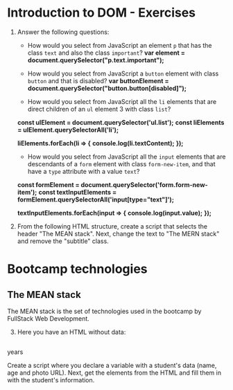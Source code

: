 # Introduction to DOM - Exercises

1. Answer the following questions:

   - How would you select from JavaScript an element `p` that has the class `text` and also the class `important`?
   **var element = document.querySelector("p.text.important");**

   - How would you select from JavaScript a `button` element with class `button` and that is disabled?
   **var buttonElement = document.querySelector("button.button[disabled]");**

   - How would you select from JavaScript all the `li` elements that are direct children of an `ul` element 3 with class `list`?

   **const ulElement = document.querySelector('ul.list');**
   **const liElements = ulElement.querySelectorAll('li');**

   **liElements.forEach(li => {**
     **console.log(li.textContent);**
   **});**

   - How would you select from JavaScript all the `input` elements that are descendants of a `form` element with class `form-new-item`, and that have a `type` attribute with a value `text`?

   **const formElement = document.querySelector('form.form-new-item');**
   **const textInputElements = formElement.querySelectorAll('input[type="text"]');**

   **textInputElements.forEach(input => {**
     **console.log(input.value);**
   **});**



2. From the following HTML structure, create a script that selects the header "The MEAN stack". Next, change the text to "The MERN stack" and remove the "subtitle" class.

<!DOCTYPE html>
<html lang="en">
<head>
    <meta charset="UTF-8">
    <meta name="viewport" content="width=device-width, initial-scale=1.0">
    <title>Modificar Texto y Clase</title>
</head>
<body>
    <main class="main-content">
        <h1 class="app-title">Bootcamp technologies</h1>
        <section class="info">
            <h2 class="subtitle">The MEAN stack</h2>
            <p class="text">
                The MEAN stack is the set of technologies used in the bootcamp by
                FullStack Web Development.
            </p>
        </section>
    </main>
    <script>
        const subtitleElement = document.querySelector('.subtitle');
        if (subtitleElement) {
            subtitleElement.textContent = 'The MERN stack';
            subtitleElement.classList.remove('subtitle');
        }
    </script>
</body>
</html>


3. Here you have an HTML without data:

<!DOCTYPE html>
<html lang="en">
<head>
    <meta charset="UTF-8">
    <meta name="viewport" content="width=device-width, initial-scale=1.0">
    <title>Fill Student Information</title>
</head>
<body>
    <article class="student">
        <h2 class="student-name"></h2>
        <span class="student-age"></span> years
        <img class="student-photo" src="" alt="" />
    </article>
    <script>
        const studentData = {
            name: "Arnau Gallego",
            age: 19,
            photoUrl: "https://escolapia.com/arnau-gallego.jpg"
        };
        const nameElement = document.querySelector('.student-name');
        const ageElement = document.querySelector('.student-age');
        const photoElement = document.querySelector('.student-photo');
        if (nameElement) {
            nameElement.textContent = studentData.name;
        }
        if (ageElement) {
            ageElement.textContent = studentData.age;
        }
        if (photoElement) {
            photoElement.src = studentData.photoUrl;
            photoElement.alt = studentData.name + " foto";
        }
    </script>
</body>
</html>



Create a script where you declare a variable with a student's data
(name, age and photo URL). Next, get the elements from the HTML
and fill them in with the student's information.